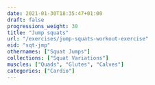 ```yaml
---
date: 2021-01-30T18:35:47+01:00
draft: false
progressions_weight: 30
title: "Jump squats"
url: "/exercises/jump-squats-workout-exercise"
eid: "sqt-jmp"
othernames: ["Squat Jumps"]
collections: ["Squat Variations"]
muscles: ["Quads", "Glutes", "Calves"]
categories: ["Cardio"]
---
```

